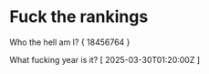 # Fuck the rankings

Who the hell am I?
{ 18456764 }

What fucking year is it?
[ 2025-03-30T01:20:00Z ]
